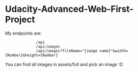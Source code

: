 # Udacity-Advanced-Web-First-Project


My endpoints are:
```
              /api
              /api/images
              /api/images?fileName="{image name}"&width={Number}&height={Number}
```
You can find all images in assets/full and pick an image :D
